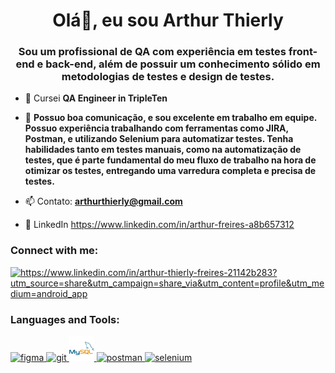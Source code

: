 <h1 align="center">Olá👋, eu sou Arthur Thierly</h1>
<h3 align="center">Sou um profissional de QA com experiência em testes front-end e back-end, além de possuir um conhecimento sólido em metodologias de testes e design de testes.</h3>

- 🌱 Cursei **QA Engineer in TripleTen**

- 💬 **Possuo boa comunicação, e sou excelente em trabalho em equipe. Possuo experiência trabalhando com ferramentas como JIRA, Postman, e utilizando Selenium para automatizar testes. Tenha habilidades tanto em testes manuais, como na automatização de testes, que é parte fundamental do meu fluxo de trabalho na hora de otimizar os testes, entregando uma varredura completa e precisa de testes.**

- 📫 Contato: **arthurthierly@gmail.com**

- 📄 LinkedIn https://www.linkedin.com/in/arthur-freires-a8b657312

<h3 align="left">Connect with me:</h3>
<p align="left">
<a href="https://linkedin.com/in/https://www.linkedin.com/in/arthur-thierly-freires-21142b283?utm_source=share&utm_campaign=share_via&utm_content=profile&utm_medium=android_app" target="blank"><img align="center" src="https://raw.githubusercontent.com/rahuldkjain/github-profile-readme-generator/master/src/images/icons/Social/linked-in-alt.svg" alt="https://www.linkedin.com/in/arthur-thierly-freires-21142b283?utm_source=share&utm_campaign=share_via&utm_content=profile&utm_medium=android_app" height="30" width="40" /></a>
</p>

<h3 align="left">Languages and Tools:</h3>
<p align="left"> <a href="https://www.figma.com/" target="_blank" rel="noreferrer"> <img src="https://www.vectorlogo.zone/logos/figma/figma-icon.svg" alt="figma" width="40" height="40"/> </a> <a href="https://git-scm.com/" target="_blank" rel="noreferrer"> <img src="https://www.vectorlogo.zone/logos/git-scm/git-scm-icon.svg" alt="git" width="40" height="40"/> </a> <a href="https://www.mysql.com/" target="_blank" rel="noreferrer"> <img src="https://raw.githubusercontent.com/devicons/devicon/master/icons/mysql/mysql-original-wordmark.svg" alt="mysql" width="40" height="40"/> </a> <a href="https://postman.com" target="_blank" rel="noreferrer"> <img src="https://www.vectorlogo.zone/logos/getpostman/getpostman-icon.svg" alt="postman" width="40" height="40"/> </a> <a href="https://www.selenium.dev" target="_blank" rel="noreferrer"> <img src="https://raw.githubusercontent.com/detain/svg-logos/780f25886640cef088af994181646db2f6b1a3f8/svg/selenium-logo.svg" alt="selenium" width="40" height="40"/> </a> </p>


